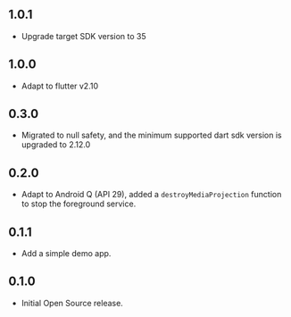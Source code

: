 ## 1.0.1

* Upgrade target SDK version to 35

## 1.0.0

* Adapt to flutter v2.10

## 0.3.0

* Migrated to null safety, and the minimum supported dart sdk version is upgraded to 2.12.0

## 0.2.0

* Adapt to Android Q (API 29), added a `destroyMediaProjection` function to stop the foreground service.

## 0.1.1

* Add a simple demo app.

## 0.1.0

* Initial Open Source release.
